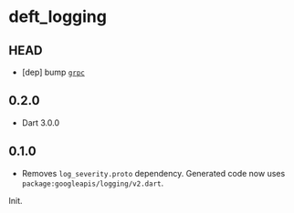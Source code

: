 # deft_logging

## HEAD

- [dep] bump [`grpc`](https://pub.dev/packages/grpc/changelog#322)

## 0.2.0

- Dart 3.0.0

## 0.1.0

- Removes `log_severity.proto` dependency. Generated code now uses
  `package:googleapis/logging/v2.dart`.

Init.